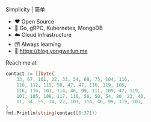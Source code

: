 Simplicity | 简单
- ❤️ Open Source
- 💪 Go, gRPC, Kubernetes, MongoDB
- ☁️ Cloud Infrastructure
- ㈻ Always learning
- 📒 https://blog.yongweilun.me

Reach me at

```go
contact := []byte{
	33, 67, 101, 22, 33, 54, 68, 75, 104, 116,
	116, 112, 115, 58, 47, 47, 116, 119, 105,
	116, 116, 101, 114, 46, 99, 111, 109, 47, 119,
	101, 105, 108, 117, 110, 56, 50, 54, 80, 23, 40,
	11, 34, 55, 34, 22, 101, 114, 46, 99, 119, 101,
}
fmt.Println(string(contact[8:37]))
```
